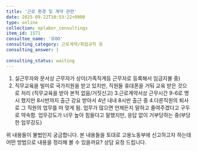 ```yaml
---
title: '근로 환경 및 계약 관련'
date: 2025-09-22T10:53:22+0900
type: online
collection: eplabor_consultings
item_id: 1571
consultee_name: '유OO'
consulting_category: 근로계약/취업규칙 등
consulting_answer: |
    
consulting_status: waiting
---
```


1. 실근무자와 문서상 근무자가 상이(가족직계등 근무자로 등록해서 임금지불 중)
2. 직무교육을 빌미로 국가지원을 받고 있지만, 직원들 휴대폰을 거둬 교육 받은 것으로 처리 (직무교육을 받아 본적 없음/거짓신고)
3.근로계약서상 근무시간 9-6로 명시 했지만 8시반까지 출근 강요 받아서 4년 내내 8시반 출근 중
4.다른직원의 퇴사로 그 직원의 업무를 떠 맞게 됨. 업무가 많으면 언제든지 말하고 줄여주겠다고 구두로 약속함.
업무강도가 너무 높아 힘들다고 말했지만, 응답 없이 거부당하는 중(부당한 업무강도)

위 내용들이 불법인지 궁금합니다.
본 내용들을 토대로 고용노동부에 신고하고자 하는데 어떤 방법으로 내용을 정리해 볼 수 있을까요?
상담 요청 드립니다.
